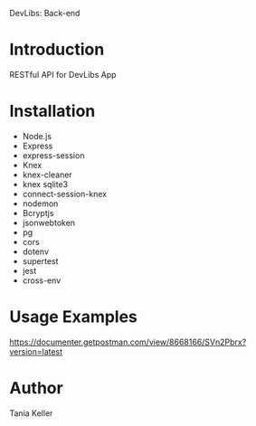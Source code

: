 DevLibs:
Back-end

# Introduction
RESTful API for DevLibs App

# Installation
- Node.js 
- Express 
- express-session
- Knex
- knex-cleaner
- knex sqlite3
- connect-session-knex
- nodemon
- Bcryptjs
- jsonwebtoken
- pg
- cors
- dotenv
- supertest
- jest
- cross-env

# Usage Examples
https://documenter.getpostman.com/view/8668166/SVn2Pbrx?version=latest

# Author
Tania Keller